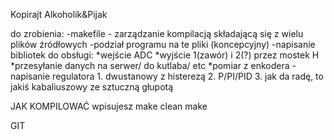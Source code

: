 Kopirajt Alkoholik&Pijak

do zrobienia:
-makefile - zarządzanie kompilacją składającą się z wielu plików źródłowych
-podział programu na te pliki (koncepcyjny)
-napisanie bibliotek do obsługi:
	*wejście ADC
	*wyjście 1(zawór) i 2(?) przez mostek H
	*przesyłanie danych na serwer/ do kutlaba/ etc
	*pomiar z enkodera
-napisanie regulatora
	1. dwustanowy z histerezą
	2. P/PI/PID
	3. jak da radę, to jakiś kabaliuszowy ze sztuczną głupotą

JAK KOMPILOWAĆ
wpisujesz 
make clean
make

GIT